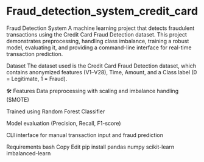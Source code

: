 # Fraud_detection_system_credit_card
 Fraud Detection System
A machine learning project that detects fraudulent transactions using the Credit Card Fraud Detection dataset. This project demonstrates preprocessing, handling class imbalance, training a robust model, evaluating it, and providing a command-line interface for real-time transaction prediction.

 Dataset
The dataset used is the Credit Card Fraud Detection dataset, which contains anonymized features (V1–V28), Time, Amount, and a Class label (0 = Legitimate, 1 = Fraud).

🛠 Features
Data preprocessing with scaling and imbalance handling (SMOTE)

Trained using Random Forest Classifier

Model evaluation (Precision, Recall, F1-score)

CLI interface for manual transaction input and fraud prediction

 Requirements
bash
Copy
Edit
pip install pandas numpy scikit-learn imbalanced-learn
